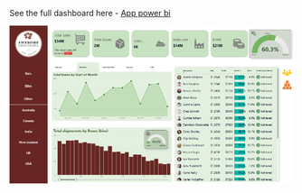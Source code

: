 
See the full dashboard here - [App power bi](https://app.powerbi.com/reportEmbed?reportId=ef7a7ce9-1f18-43d6-b541-72e6edaf55d4)

![Awesome chocolates dashboard](https://github.com/Venus-0107/powerbi/blob/b835cdbcc9a7c216182b68a02a16a4afc7b5fe9b/dashboard%20ss.png)
